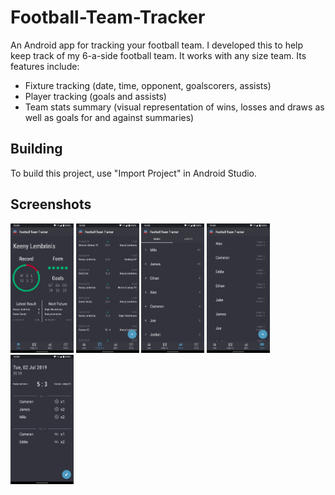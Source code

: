 Football-Team-Tracker
===================================

An Android app for tracking your football team. I developed this to help keep track of my 6-a-side football team. It works with any size team. Its features include:
- Fixture tracking (date, time, opponent, goalscorers, assists)
- Player tracking (goals and assists)
- Team stats summary (visual representation of wins, losses and draws as well as goals for and against summaries)


Building
---------------

To build this project, use "Import Project" in Android Studio.


Screenshots
---------------
<div>
  <img src="/screenshots/hub_tab.png" alt="Hub tab screenshot" width="20%"/>
  <img src="/screenshots/fixtures_tab.png" alt="Fuxtures tab screenshot" width="20%"/>
  <img src="/screenshots/stats_tab.png" alt="Stats tab screenshot" width="20%"/>
  <img src="/screenshots/team_tab.png" alt="Team tab screenshot" width="20%"/>
  <img src="/screenshots/fixture_details.png" alt="Fixture details screenshot" width="20%"/>
</div>
